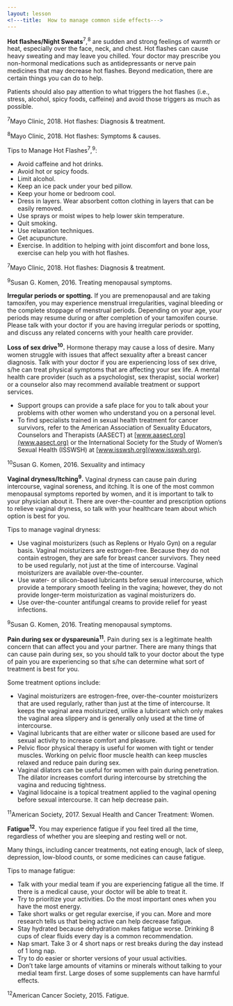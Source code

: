 ```yaml
---
layout: lesson
<!---title:  How to manage common side effects--->
---
```

**Hot flashes/Night Sweats**<sup>7</sup>,<sup>8</sup> are sudden and strong feelings of warmth or heat, especially over the face, neck, and chest. Hot flashes can cause heavy sweating and may leave you chilled. Your doctor may prescribe you non-hormonal medications such as antidepressants or nerve pain medicines that may decrease hot flashes. Beyond medication, there are certain things you can do to help.

Patients should also pay attention to what triggers the hot flashes (i.e., stress, alcohol, spicy foods, caffeine) and avoid those triggers as much as possible. 

<sup>7</sup>Mayo Clinic, 2018. Hot flashes: Diagnosis & treatment.

<sup>8</sup>Mayo Clinic, 2018. Hot flashes: Symptoms & causes.

Tips to Manage Hot Flashes<sup>7</sup>,<sup>9</sup>: 

* Avoid caffeine and hot drinks.
* Avoid hot or spicy foods.
* Limit alcohol.
* Keep an ice pack under your bed pillow.
* Keep your home or bedroom cool.
* Dress in layers. Wear absorbent cotton clothing in layers that can be easily removed.
* Use sprays or moist wipes to help lower skin temperature.
* Quit smoking.
* Use relaxation techniques.
* Get acupuncture. 
* Exercise. In addition to helping with joint discomfort and bone loss, exercise can help you with hot flashes.

<sup>7</sup>Mayo Clinic, 2018. Hot flashes: Diagnosis & treatment.

<sup>9</sup>Susan G. Komen, 2016. Treating menopausal symptoms.

**Irregular periods or spotting.** If you are premenopausal and are taking tamoxifen, you may experience menstrual irregularities, vaginal bleeding or the complete stoppage of menstrual periods. Depending on your age, your periods may resume during or after completion of your tamoxifen course. Please talk with your doctor if you are having irregular periods or spotting, and discuss any related concerns with your health care provider.

**Loss of sex drive<sup>10</sup>.** Hormone therapy may cause a loss of desire. Many women struggle with issues that affect sexuality after a breast cancer diagnosis. Talk with your doctor if you are experiencing loss of sex drive, s/he can treat physical symptoms that are affecting your sex life. A mental health care provider (such as a psychologist, sex therapist, social worker) or a counselor also may recommend available treatment or support services. 

* Support groups can provide a safe place for you to talk about your problems with other women who understand you on a personal level.
* To find specialists trained in sexual health treatment for cancer survivors, refer to the American Association of Sexuality Educators, Counselors and Therapists (AASECT) at [www.aasect.org](www.aasect.org) or the International Society for the Study of Women’s Sexual Health (ISSWSH) at [www.isswsh.org](www.isswsh.org).

<sup>10</sup>Susan G. Komen, 2016. Sexuality and intimacy

**Vaginal dryness/Itching<sup>9</sup>.** Vaginal dryness can cause pain during intercourse, vaginal soreness, and itching. It is one of the most common menopausal symptoms reported by women, and it is important to talk to your physician about it. There are over-the-counter and prescription options to relieve vaginal dryness, so talk with your healthcare team about which option is best for you. 

Tips to manage vaginal dryness:

* Use vaginal moisturizers (such as Replens or Hyalo Gyn) on a regular basis. Vaginal moisturizers are estrogen-free. Because they do not contain estrogen, they are safe for breast cancer survivors. They need to be used regularly, not just at the time of intercourse. Vaginal moisturizers are available over-the-counter.
* Use water- or silicon-based lubricants before sexual intercourse, which provide a temporary smooth feeling in the vagina; however, they do not provide longer-term moisturization as vaginal moisturizers do.
* Use over-the-counter antifungal creams to provide relief for yeast infections.


<sup>9</sup>Susan G. Komen, 2016. Treating menopausal symptoms.

**Pain during sex or dyspareunia<sup>11</sup>.** Pain during sex is a legitimate health concern that can affect you and your partner. There are many things that can cause pain during sex, so you should talk to your doctor about the type of pain you are experiencing so that s/he can determine what sort of treatment is best for you. 

Some treatment options include:

* Vaginal moisturizers are estrogen-free, over-the-counter moisturizers that are used regularly, rather than just at the time of intercourse. It keeps the vaginal area moisturized, unlike a lubricant which only makes the vaginal area slippery and is generally only used at the time of intercourse.
* Vaginal lubricants that are either water or silicone based are used for sexual activity to increase comfort and pleasure.
* Pelvic floor physical therapy is useful for women with tight or tender muscles. Working on pelvic floor muscle health can keep muscles relaxed and reduce pain during sex.
* Vaginal dilators can be useful for women with pain during penetration. The dilator increases comfort during intercourse by stretching the vagina and reducing tightness. 
* Vaginal lidocaine is a topical treatment applied to the vaginal opening before sexual intercourse. It can help decrease pain.

<sup>11</sup>American Society, 2017. Sexual Health and Cancer Treatment: Women.

**Fatigue<sup>12</sup>.** You may experience fatigue if you feel tired all the time, regardless of whether you are sleeping and resting well or not. 

Many things, including cancer treatments, not eating enough, lack of sleep, depression, low-blood counts, or some medicines can cause fatigue. 

Tips to manage fatigue:

* Talk with your medial team if you are experiencing fatigue all the time. If there is a medical cause, your doctor will be able to treat it.
* Try to prioritize your activities. Do the most important ones when you have the most energy.
* Take short walks or get regular exercise, if you can. More and more research tells us that being active can help decrease fatigue.
* Stay hydrated because dehydration makes fatigue worse. Drinking 8 cups of clear fluids every day is a common recommendation.
* Nap smart. Take 3 or 4 short naps or rest breaks during the day instead of 1 long nap.
* Try to do easier or shorter versions of your usual activities.
* Don’t take large amounts of vitamins or minerals without talking to your medial team first. Large doses of some supplements can have harmful effects.

<sup>12</sup>American Cancer Society, 2015. Fatigue.

